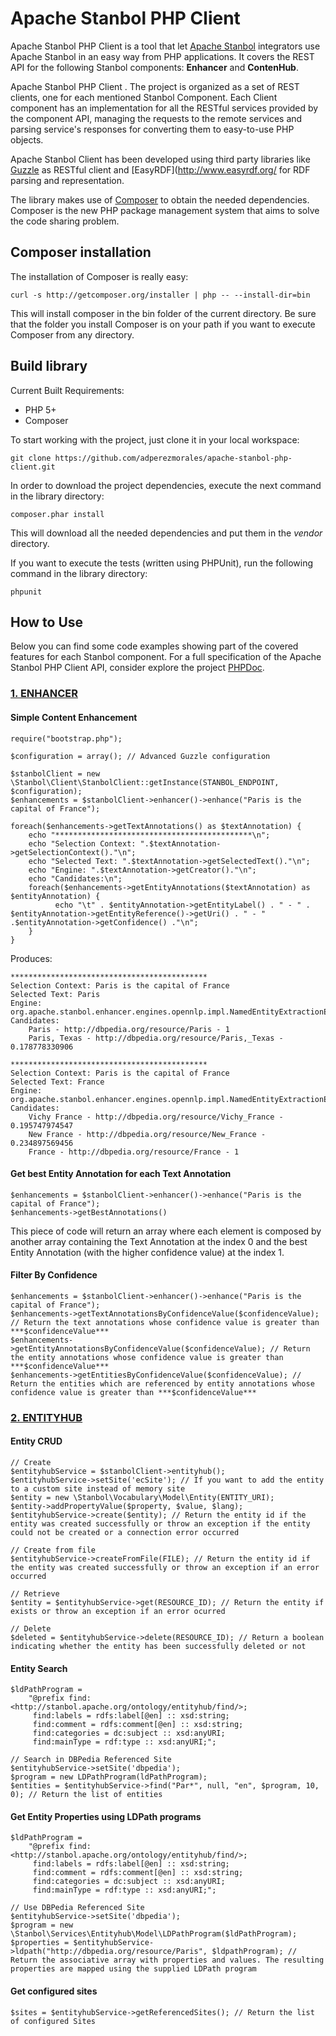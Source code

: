 # Apache Stanbol PHP Client

Apache Stanbol PHP Client is a tool that let [Apache Stanbol](http://stanbol.apache.org/) integrators use Apache Stanbol in an easy way from PHP applications. It covers the REST API for the following Stanbol components:
**Enhancer** and **ContenHub**.

Apache Stanbol PHP Client . The project is organized as a set of REST clients, one for each mentioned Stanbol Component. Each Client component has an implementation for all the RESTful services provided by the component API, managing the requests to the remote services and parsing service's responses for converting them to easy-to-use PHP objects.

Apache Stanbol Client has been developed using third party libraries like [Guzzle](https://guzzle.readthedocs.org/en/latest/) as RESTful client and [EasyRDF](http://www.easyrdf.org/‎ for RDF parsing and representation.

The library makes use of [Composer](https://github.com/composer/composer) to obtain the needed dependencies. Composer is the new PHP package management system that aims to solve the code sharing problem.

## Composer installation
The installation of Composer is really easy:

    curl -s http://getcomposer.org/installer | php -- --install-dir=bin

This will install composer in the bin folder of the current directory. Be sure that the folder you install Composer is on your path if you want to execute Composer from any directory.

## Build library
Current Built Requirements:

* PHP 5+
* Composer

To start working with the project, just clone it in your local workspace:

    git clone https://github.com/adperezmorales/apache-stanbol-php-client.git

In order to download the project dependencies, execute the next command in the library directory:

    composer.phar install

This will download all the needed dependencies and put them in the *vendor* directory.

If you want to execute the tests (written using PHPUnit), run the following command in the library directory:

    phpunit

## How to Use

Below you can find some code examples showing part of the covered features for each Stanbol component. For a full specification of the Apache Stanbol PHP Client API, consider explore the project [PHPDoc]().

### [1. ENHANCER](http://stanbol.apache.org/docs/trunk/components/enhancer/)

#### Simple Content Enhancement

    require("bootstrap.php");

    $configuration = array(); // Advanced Guzzle configuration

    $stanbolClient = new \Stanbol\Client\StanbolClient::getInstance(STANBOL_ENDPOINT, $configuration);
    $enhancements = $stanbolClient->enhancer()->enhance("Paris is the capital of France");

    foreach($enhancements->getTextAnnotations() as $textAnnotation) {
        echo "********************************************\n";
        echo "Selection Context: ".$textAnnotation->getSelectionContext()."\n";  
        echo "Selected Text: ".$textAnnotation->getSelectedText()."\n";
        echo "Engine: ".$textAnnotation->getCreator()."\n";
        echo "Candidates:\n";
        foreach($enhancements->getEntityAnnotations($textAnnotation) as $entityAnnotation) {
              echo "\t" . $entityAnnotation->getEntityLabel() . " - " . $entityAnnotation->getEntityReference()->getUri() . " - " .$entityAnnotation->getConfidence() ."\n";
        }
    }

Produces:

    ********************************************
    Selection Context: Paris is the capital of France
    Selected Text: Paris
    Engine: org.apache.stanbol.enhancer.engines.opennlp.impl.NamedEntityExtractionEnhancementEngine
    Candidates: 
	    Paris - http://dbpedia.org/resource/Paris - 1
	    Paris, Texas - http://dbpedia.org/resource/Paris,_Texas - 0.178778330906

    ********************************************
    Selection Context: Paris is the capital of France
    Selected Text: France
    Engine: org.apache.stanbol.enhancer.engines.opennlp.impl.NamedEntityExtractionEnhancementEngine
    Candidates: 
	    Vichy France - http://dbpedia.org/resource/Vichy_France - 0.195747974547
	    New France - http://dbpedia.org/resource/New_France - 0.234897569456
	    France - http://dbpedia.org/resource/France - 1

#### Get best Entity Annotation for each Text Annotation

    $enhancements = $stanbolClient->enhancer()->enhance("Paris is the capital of France");
    $enhancements->getBestAnnotations()

This piece of code will return an array where each element is composed by another array containing the Text Annotation at the index 0 and the best Entity Annotation (with the higher confidence value) at the index 1.

#### Filter By Confidence

    $enhancements = $stanbolClient->enhancer()->enhance("Paris is the capital of France");
    $enhancements->getTextAnnotationsByConfidenceValue($confidenceValue); // Return the text annotations whose confidence value is greater than ***$confidenceValue***
    $enhancements->getEntityAnnotationsByConfidenceValue($confidenceValue); // Return the entity annotations whose confidence value is greater than ***$confidenceValue***
    $enhancements->getEntitiesByConfidenceValue($confidenceValue); // Return the entities which are referenced by entity annotations whose confidence value is greater than ***$confidenceValue***

### [2. ENTITYHUB](http://stanbol.apache.org/docs/trunk/components/entityhub/)

#### Entity CRUD

    // Create
    $entityhubService = $stanbolClient->entityhub();
    $entityhubService->setSite('ecSite'); // If you want to add the entity to a custom site instead of memory site
    $entity = new \Stanbol\Vocabulary\Model\Entity(ENTITY_URI);
    $entity->addPropertyValue($property, $value, $lang);
    $entityhubService->create($entity); // Return the entity id if the entity was created successfully or throw an exception if the entity could not be created or a connection error occurred

    // Create from file
    $entityhubService->createFromFile(FILE); // Return the entity id if the entity was created successfully or throw an exception if an error occurred

    // Retrieve
    $entity = $entityhubService->get(RESOURCE_ID); // Return the entity if exists or throw an exception if an error ocurred

    // Delete
    $deleted = $entityhubService->delete(RESOURCE_ID); // Return a boolean indicating whether the entity has been successfully deleted or not

#### Entity Search

    $ldPathProgram = 
        "@prefix find:<http://stanbol.apache.org/ontology/entityhub/find/>; 
         find:labels = rdfs:label[@en] :: xsd:string; 
         find:comment = rdfs:comment[@en] :: xsd:string; 
         find:categories = dc:subject :: xsd:anyURI; 
         find:mainType = rdf:type :: xsd:anyURI;";

    // Search in DBPedia Referenced Site
    $entityhubService->setSite('dbpedia');
    $program = new LDPathProgram(ldPathProgram);
    $entities = $entityhubService->find("Par*", null, "en", $program, 10, 0); // Return the list of entities

#### Get Entity Properties using LDPath programs

    $ldPathProgram = 
        "@prefix find:<http://stanbol.apache.org/ontology/entityhub/find/>; 
         find:labels = rdfs:label[@en] :: xsd:string; 
         find:comment = rdfs:comment[@en] :: xsd:string; 
         find:categories = dc:subject :: xsd:anyURI; 
         find:mainType = rdf:type :: xsd:anyURI;";

    // Use DBPedia Referenced Site
    $entityhubService->setSite('dbpedia');
    $program = new \Stanbol\Services\Entityhub\Model\LDPathProgram($ldPathProgram);
    $properties = $entityhubService->ldpath("http://dbpedia.org/resource/Paris", $ldpathProgram); // Return the associative array with properties and values. The resulting properties are mapped using the supplied LDPath program

#### Get configured sites

    $sites = $entityhubService->getReferencedSites(); // Return the list of configured Sites

    